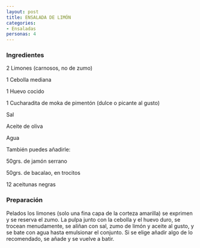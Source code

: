 ```yaml
---
layout: post
title: ENSALADA DE LIMÓN
categories:
- Ensaladas
personas: 4 
---
```

<h3>Ingredientes</h3>
2 Limones (carnosos, no de zumo)

1 Cebolla mediana

1 Huevo cocido

1 Cucharadita de moka de pimentón (dulce o picante al gusto)

Sal

Aceite de oliva

Agua

También puedes añadirle:

50grs. de jamón serrano

50grs. de bacalao, en trocitos

12 aceitunas negras

<h3>Preparación</h3>
Pelados los limones (solo una fina capa de la corteza amarilla) se exprimen y se reserva el zumo. La pulpa junto con la cebolla y el huevo duro, se trocean menudamente, se aliñan con sal, zumo de limón y aceite al gusto, y se bate con agua hasta emulsionar el conjunto. Si se elige añadir algo de lo recomendado, se añade y se vuelve a batir.

